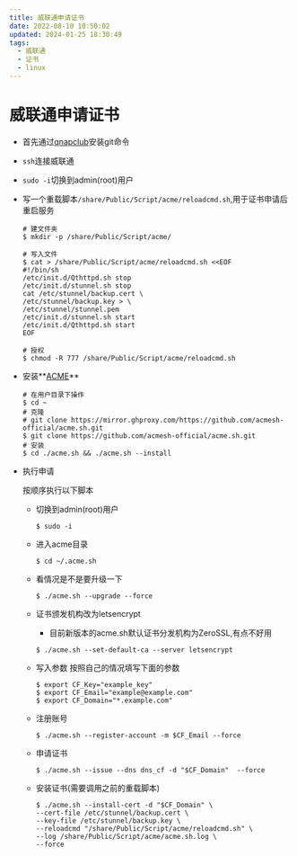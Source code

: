 ```yaml
---
title: 威联通申请证书
date: 2022-08-10 10:50:02
updated: 2024-01-25 18:30:49
tags:
  - 威联通
  - 证书
  - linux
---
```


# 威联通申请证书

- 首先通过[qnapclub](https://qnapclub.eu/en/howto/1)安装git命令

- `ssh`连接威联通

- `sudo -i`切换到admin(root)用户

- 写一个重载脚本`/share/Public/Script/acme/reloadcmd.sh`,用于证书申请后重启服务

  ```shell
  # 建文件夹
  $ mkdir -p /share/Public/Script/acme/
  
  # 写入文件
  $ cat > /share/Public/Script/acme/reloadcmd.sh <<EOF
  #!/bin/sh
  /etc/init.d/Qthttpd.sh stop
  /etc/init.d/stunnel.sh stop
  cat /etc/stunnel/backup.cert \
  /etc/stunnel/backup.key > \
  /etc/stunnel/stunnel.pem
  /etc/init.d/stunnel.sh start
  /etc/init.d/Qthttpd.sh start
  EOF
  
  # 授权
  $ chmod -R 777 /share/Public/Script/acme/reloadcmd.sh
  ```
<!--more-->
- 安装**[ACME](https://github.com/acmesh-official/acme.sh)**

  ```shell
  # 在用户目录下操作
  $ cd ~
  # 克隆
  # git clone https://mirror.ghproxy.com/https://github.com/acmesh-official/acme.sh.git
  $ git clone https://github.com/acmesh-official/acme.sh.git
  # 安装
  $ cd ./acme.sh && ./acme.sh --install
  ```

- 执行申请

  按顺序执行以下脚本 
  - 切换到admin(root)用户
    ```shell
    $ sudo -i
    ```

  - 进入acme目录

    ```shell
    $ cd ~/.acme.sh
    ```
  - 看情况是不是要升级一下
    ```shell
    $ ./acme.sh --upgrade --force
    ```
  - 证书颁发机构改为letsencrypt
    - 目前新版本的acme.sh默认证书分发机构为ZeroSSL,有点不好用
    ```shell
    $ ./acme.sh --set-default-ca --server letsencrypt
    ```
  - 写入参数
    按照自己的情况填写下面的参数
    ```shell
    $ export CF_Key="example_key"
    $ export CF_Email="example@example.com"
    $ export CF_Domain="*.example.com"
    ```

  - 注册账号

    ```shell
    $ ./acme.sh --register-account -m $CF_Email --force 
    ```

  - 申请证书

    ```shell
    $ ./acme.sh --issue --dns dns_cf -d "$CF_Domain"  --force 
    ```

  - 安装证书(需要调用之前的重载脚本)

    ```shell
    $ ./acme.sh --install-cert -d "$CF_Domain" \
    --cert-file /etc/stunnel/backup.cert \
    --key-file /etc/stunnel/backup.key \
    --reloadcmd "/share/Public/Script/acme/reloadcmd.sh" \
    --log /share/Public/Script/acme/acme.sh.log \
    --force 
    ```
